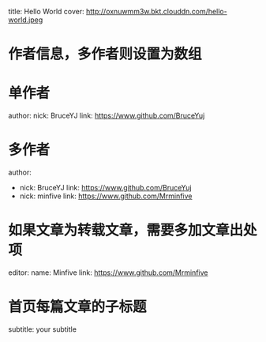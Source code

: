 title: Hello World
cover: http://oxnuwmm3w.bkt.clouddn.com/hello-world.jpeg
# 作者信息，多作者则设置为数组
# 单作者
author:
  nick: BruceYJ
  link: https://www.github.com/BruceYuj
# 多作者
author:
  - nick: BruceYJ
    link: https://www.github.com/BruceYuj
  - nick: minfive
    link: https://www.github.com/Mrminfive

# 如果文章为转载文章，需要多加文章出处项
editor:
  name: Minfive
  link: https://www.github.com/Mrminfive

# 首页每篇文章的子标题
subtitle: your subtitle
